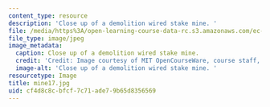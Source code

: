```yaml
---
content_type: resource
description: 'Close up of a demolition wired stake mine. '
file: /media/https%3A/open-learning-course-data-rc.s3.amazonaws.com/ec-s06-design-for-demining-spring-2007/cf4d8c8cbfcf7c71ade79b65d8356569_mine17.jpg
file_type: image/jpeg
image_metadata:
  caption: Close up of a demolition wired stake mine.
  credit: 'Credit: Image courtesy of MIT OpenCourseWare, course staff, and students.'
  image-alt: 'Close up of a demolition wired stake mine. '
resourcetype: Image
title: mine17.jpg
uid: cf4d8c8c-bfcf-7c71-ade7-9b65d8356569
---
```

